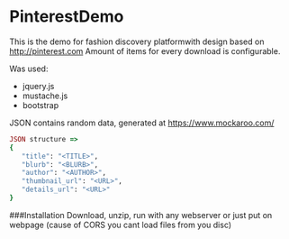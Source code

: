 # PinterestDemo
This is the demo for fashion discovery platformwith design based on http://pinterest.com
Amount of items for every download is configurable.

Was used: 
* jquery.js 
* mustache.js
* bootstrap

JSON contains random data, generated at https://www.mockaroo.com/
```ruby
JSON structure =>
{
   "title": "<TITLE>",
   "blurb": "<BLURB>",
   "author": "<AUTHOR>",
   "thumbnail_url": "<URL>",
   "details_url": "<URL>"
}
```

###Installation
Download, unzip, run with any webserver or just put on webpage (cause of CORS you cant load files from you disc)
